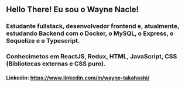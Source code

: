 ## Hello There! Eu sou o Wayne Nacle!
### Estudante fullstack, desenvolvedor frontend e, atualmente, estudando Backend com o Docker, o MySQL, o Express, o Sequelize e o Typescript.
### Conhecimetos em ReactJS, Redux, HTML, JavaScript, CSS (Bibliotecas externas e CSS puro).
#### Linkedin: https://www.linkedin.com/in/wayne-takahashi/
